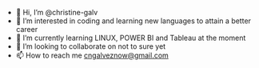 - 👋 Hi, I’m @christine-galv
- 👀 I’m interested in coding and learning new languages to attain a better career
- 🌱 I’m currently learning LINUX, POWER BI and Tableau at the moment
- 💞️ I’m looking to collaborate on not to sure yet
- 📫 How to reach me cngalveznow@gmail.com

<!---
christine-galv/christine-galv is a ✨ special ✨ repository because its `README.md` (this file) appears on your GitHub profile.
You can click the Preview link to take a look at your changes.
--->
